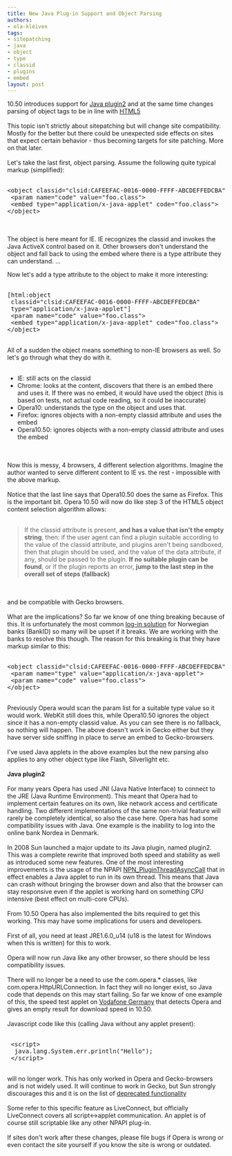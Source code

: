 ```yaml
---
title: New Java Plug-in Support and Object Parsing
authors:
- ola-kleiven
tags:
- sitepatching
- java
- object
- type
- classid
- plugins
- embed
layout: post
---
```

<p>10.50 introduces support for <a href="https://jdk6.dev.java.net/plugin2/" rel="nofollow" target="_blank">Java plugin2</a> and at the same time changes parsing of object tags to be in line with <a href="http://www.whatwg.org/specs/web-apps/current-work/multipage/the-iframe-element.html#the-object-element" rel="nofollow" target="_blank">HTML5</a><br/><br/>This topic isn&#39;t strictly about sitepatching but will change site compatibility. Mostly for the better but there could be unexpected side effects on sites that expect certain behavior - thus becoming targets for site patching. More on that later.<br/><br/>Let&#39;s take the last first, object parsing. Assume the following quite typical markup (simplified):<br/><br/><pre>
&lt;object classid=&quot;clsid:CAFEEFAC-0016-0000-FFFF-ABCDEFFEDCBA&quot;&gt;
 &lt;param name=&quot;code&quot; value=&quot;foo.class&quot;&gt;
 &lt;embed type=&quot;application/x-java-applet&quot; code=&quot;foo.class&quot;&gt;
&lt;/object&gt;
</pre><br/><br/>The object is here meant for IE. IE recognizes the classid and invokes the Java ActiveX control based on it. Other browsers don&#39;t understand the object and fall back to using the embed where there is a type attribute they can understand. ... </p><!--more-->Now let&#39;s add a type attribute to the object to make it more interesting:<br/><br/><pre>
[html:object
 classid=&quot;clsid:CAFEEFAC-0016-0000-FFFF-ABCDEFFEDCBA&quot;
 type=&quot;application/x-java-applet&quot;]
 &lt;param name=&quot;code&quot; value=&quot;foo.class&quot;&gt;
 &lt;embed type=&quot;application/x-java-applet&quot; code=&quot;foo.class&quot;&gt;
&lt;/object&gt;
</pre><br/>All of a sudden the object means something to non-IE browsers as well. So let&#39;s go through what they do with it.<br/><br/><ul class="bullets"><li>IE: still acts on the classid</li><li>Chrome: looks at the content, discovers that there is an embed there and uses it. If there was no embed, it would have used the object (this is based on tests, not actual code reading, so it could be inaccurate)</li><li>Opera10: understands the type on the object and uses that.</li><li>Firefox: ignores objects with a non-empty classid attribute and uses the embed</li><li>Opera10.50: ignores objects with a non-empty classid attribute and uses the embed</li></ul><br/><br/>Now this is messy, 4 browsers, 4 different selection algorithms. Imagine the author wanted to serve different content to IE vs. the rest - impossible with the above markup.<br/><br/>Notice that the last line says that Opera10.50 does the same as Firefox. This is the important bit. Opera 10.50 will now do like step 3 of the HTML5 object content selection algorithm allows:<br/><br/><blockquote class="bbquote"><p>If the classid attribute is present, <strong>and has a value that isn&#39;t the empty string</strong>, then: if the user agent can find a plugin suitable according to the value of the classid attribute, and plugins aren&#39;t being sandboxed, then that plugin should be used, and the value of the data attribute, if any, should be passed to the plugin. <strong>If no suitable plugin can be found</strong>, or if the plugin reports an error, <strong>jump to the last step in the overall set of steps (fallback)</strong></p></blockquote><br/><br/>and be compatible with Gecko browsers.<br/><br/>What are the implications? So far we know of one thing breaking because of this. It is unfortunately the most common <a href="http://www.bankid.no/" target="_blank">log-in solution</a> for Norwegian banks (BankID) so many will be upset if it breaks. We are working with the banks to resolve this though. The reason for this breaking is that they have markup similar to this:<br/><br/><pre>
&lt;object classid=&quot;clsid:CAFEEFAC-0016-0000-FFFF-ABCDEFFEDCBA&quot;&gt;
 &lt;param name=&quot;type&quot; value=&quot;application/x-java-applet&quot;&gt;
 &lt;param name=&quot;code&quot; value=&quot;foo.class&quot;&gt;
&lt;/object&gt;
</pre><br/>Previously Opera would scan the param list for a suitable type value so it would work. WebKit still does this, while Opera10.50 ignores the object since it has a non-empty classid value. As you can see there is no fallback, so nothing will happen. The above doesn&#39;t work in Gecko either but they have server side sniffing in place to serve an embed to Gecko-browsers.<br/><br/>I&#39;ve used Java applets in the above examples but the new parsing also applies to any other object type like Flash, Silverlight etc.<br/><br/><strong>Java plugin2</strong><br/><br/>For many years Opera has used JNI (Java Native Interface) to connect to the JRE (Java Runtime Environment). This meant that Opera had to implement certain features on its own, like network access and certificate handling. Two different implementations of the same non-trivial feature will rarely be completely identical, so also the case here. Opera has had some compatibility issues with Java. One example is the inability to log into the online bank Nordea in Denmark.<br/><br/>In 2008 Sun launched a major update to its Java plugin, named plugin2. This was a complete rewrite that improved both speed and stability as well as introduced some new features. One of the most interesting improvements is the usage of the NPAPI <a href="https://developer.mozilla.org/en/NPN_PluginThreadAsyncCall" target="_blank">NPN_PluginThreadAsyncCall</a> that in effect enables a Java applet to run in its own thread. This means that Java can crash without bringing the browser down and also that the browser can stay responsive even if the applet is working hard on something CPU intensive (best effect on multi-core CPUs).<br/><br/>From 10.50 Opera has also implemented the bits required to get this working. This may have some implications for users and developers.<br/><br/>First of all, you need at least JRE1.6.0_u14 (u18 is the latest for Windows when this is written) for this to work.<br/><br/>Opera will now run Java like any other browser, so there should be less compatibility issues.<br/><br/>There will no longer be a need to use the com.opera.* classes, like com.opera.HttpURLConnection. In fact they will no longer exist, so Java code that depends on this may start failing. So far we know of one example of this, the speed test applet on <a href="http://www.speedcheck.arcor.de/vodafone/start.jsp?k=1" target="_blank">Vodafone Germany</a> that detects Opera and gives an empty result for download speed in 10.50.<br/><br/>Javascript code like this (calling Java without any applet present):<br/><br/><pre>
 &lt;script&gt;
  java.lang.System.err.println(&quot;Hello&quot;);
 &lt;/script&gt;
</pre><br/>will no longer work. This has only worked in Opera and Gecko-browsers and is not widely used. It will continue to work in Gecko, but Sun strongly discourages this and it is on the list of <a href="https://jdk6.dev.java.net/plugin2/liveconnect/#DEPRECATED_FUNCTIONALITY" target="_blank">deprecated functionality</a><br/><br/>Some refer to this specific feature as LiveConnect, but officially LiveConnect covers all script&lt;-&gt;applet communication. An applet is of course still scriptable like any other NPAPI plug-in.<br/><br/>If sites don&#39;t work after these changes, please file bugs if Opera is wrong or even contact the site yourself if you know the site is wrong or outdated.<br/><br/>
